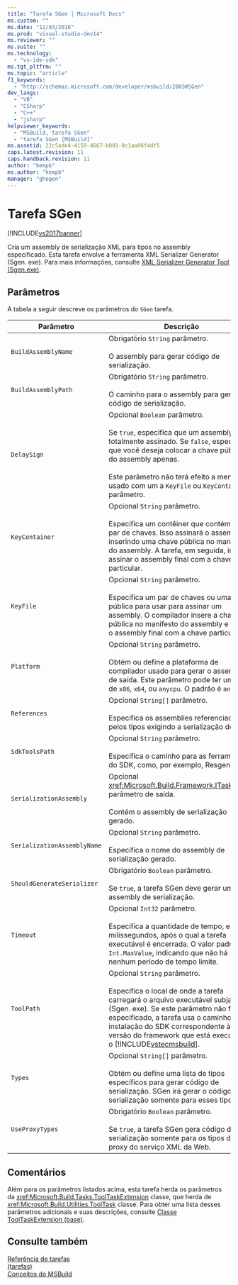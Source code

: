 ```yaml
---
title: "Tarefa SGen | Microsoft Docs"
ms.custom: ""
ms.date: "12/03/2016"
ms.prod: "visual-studio-dev14"
ms.reviewer: ""
ms.suite: ""
ms.technology: 
  - "vs-ide-sdk"
ms.tgt_pltfrm: ""
ms.topic: "article"
f1_keywords: 
  - "http://schemas.microsoft.com/developer/msbuild/2003#SGen"
dev_langs: 
  - "VB"
  - "CSharp"
  - "C++"
  - "jsharp"
helpviewer_keywords: 
  - "MSBuild, tarefa SGen"
  - "tarefa SGen [MSBuild]"
ms.assetid: 22c5ade4-4159-4667-b891-0c1aa06f4df5
caps.latest.revision: 11
caps.handback.revision: 11
author: "kempb"
ms.author: "kempb"
manager: "ghogen"
---
```

# Tarefa SGen
[!INCLUDE[vs2017banner](../code-quality/includes/vs2017banner.md)]

Cria um assembly de serialização XML para tipos no assembly especificado.  Esta tarefa envolve a ferramenta XML Serializer Generator \(Sgen. exe\).  Para mais informações, consulte [XML Serializer Generator Tool \(Sgen.exe\)](../Topic/XML%20Serializer%20Generator%20Tool%20\(Sgen.exe\).md).  
  
## Parâmetros  
 A tabela a seguir descreve os parâmetros do `SGen` tarefa.  
  
|Parâmetro|Descrição|  
|---------------|---------------|  
|`BuildAssemblyName`|Obrigatório `String` parâmetro.<br /><br /> O assembly para gerar código de serialização.|  
|`BuildAssemblyPath`|Obrigatório `String` parâmetro.<br /><br /> O caminho para o assembly para gerar código de serialização.|  
|`DelaySign`|Opcional `Boolean` parâmetro.<br /><br /> Se `true`, especifica que um assembly totalmente assinado.  Se `false`, especifica que você deseja colocar a chave pública do assembly apenas.<br /><br /> Este parâmetro não terá efeito a menos que usado com um a `KeyFile` ou `KeyContainer` parâmetro.|  
|`KeyContainer`|Opcional `String` parâmetro.<br /><br /> Especifica um contêiner que contém um par de chaves.  Isso assinará o assembly inserindo uma chave pública no manifesto do assembly.  A tarefa, em seguida, irá assinar o assembly final com a chave particular.|  
|`KeyFile`|Opcional `String` parâmetro.<br /><br /> Especifica um par de chaves ou uma chave pública para usar para assinar um assembly.  O compilador insere a chave pública no manifesto do assembly e assina o assembly final com a chave particular.|  
|`Platform`|Opcional `String` parâmetro.<br /><br /> Obtém ou define a plataforma de compilador usado para gerar o assembly de saída.  Este parâmetro pode ter um valor de `x86`, `x64`, ou `anycpu`.  O padrão é `anycpu`.|  
|`References`|Opcional `String[]` parâmetro.<br /><br /> Especifica os assemblies referenciados pelos tipos exigindo a serialização de XML.|  
|`SdkToolsPath`|Opcional `String` parâmetro.<br /><br /> Especifica o caminho para as ferramentas do SDK, como, por exemplo, Resgen. exe.|  
|`SerializationAssembly`|Opcional <xref:Microsoft.Build.Framework.ITaskItem>`[]` parâmetro de saída.<br /><br /> Contém o assembly de serialização gerado.|  
|`SerializationAssemblyName`|Opcional `String` parâmetro.<br /><br /> Especifica o nome do assembly de serialização gerado.|  
|`ShouldGenerateSerializer`|Obrigatório `Boolean` parâmetro.<br /><br /> Se `true`, a tarefa SGen deve gerar um assembly de serialização.|  
|`Timeout`|Opcional `Int32` parâmetro.<br /><br /> Especifica a quantidade de tempo, em milissegundos, após o qual a tarefa executável é encerrada.  O valor padrão é `Int.MaxValue`, indicando que não há nenhum período de tempo limite.|  
|`ToolPath`|Opcional `String` parâmetro.<br /><br /> Especifica o local de onde a tarefa carregará o arquivo executável subjacente \(Sgen. exe\).  Se este parâmetro não for especificado, a tarefa usa o caminho de instalação do SDK correspondente à versão do framework que está executando o [!INCLUDE[vstecmsbuild](../extensibility/internals/includes/vstecmsbuild_md.md)].|  
|`Types`|Opcional `String[]` parâmetro.<br /><br /> Obtém ou define uma lista de tipos específicos para gerar código de serialização.  SGen irá gerar o código de serialização somente para esses tipos.|  
|`UseProxyTypes`|Obrigatório `Boolean` parâmetro.<br /><br /> Se `true`, a tarefa SGen gera código de serialização somente para os tipos de proxy do serviço XML da Web.|  
  
## Comentários  
 Além para os parâmetros listados acima, esta tarefa herda os parâmetros da <xref:Microsoft.Build.Tasks.ToolTaskExtension> classe, que herda de <xref:Microsoft.Build.Utilities.ToolTask> classe.  Para obter uma lista desses parâmetros adicionais e suas descrições, consulte [Classe ToolTaskExtension \(base\)](../msbuild/tooltaskextension-base-class.md).  
  
## Consulte também  
 [Referência de tarefas](../msbuild/msbuild-task-reference.md)   
 [ \(tarefas\)](../msbuild/msbuild-tasks.md)   
 [Conceitos do MSBuild](../msbuild/msbuild-concepts.md)